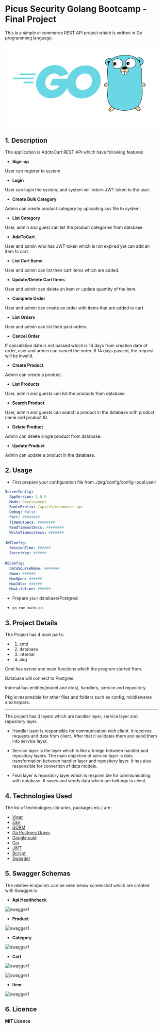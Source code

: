 # Picus Security Golang Bootcamp - Final Project

This is a simple e-commerce REST API project which is written in Go programming language.

![Golang Image](pkg/pictures/golang.png)

## 1. Description

The application is AddtoCart REST API which have following features

* **Sign-up** 

User can register to system.

* **Login**

User can login the system, and system will return JWT token to the user.

* **Create Bulk Category**

Admin can create product category by uploading csv file to system.

* **List Category**

User, admin and guest can list the product categories from database

* **AddToCart**

User and admin who has JWT token which is not expired yet can add an item to cart.

* **List Cart Items**

User and admin can list their cart items which are added.

* **Update/Delete Cart Items**

User and admin can delete an item or update quantity of the item.

* **Complete Order**

User and admin can create an order with items that are added to cart.

* **List Orders**

User and admin can list their past orders.

* **Cancel Order**

If cancelation date is not passed which is 14 days from creation date of order, user and admin can cancel the order. If 14 days passed, the request will be invalid.

* **Create Product**

Admin can create a product.

* **List Products**

User, admin and guests can list the products from database.

* **Search Product**

User, admin and guests can search a product in the database with product name and product ID.

* **Delete Product**

Admin can delete single product from database.

* **Update Product**

Admin can update a product in the database.

## 2. Usage

* First prepare your configuration file from ./pkg/config/config-local.yaml

```yaml
ServerConfig:
  AppVersion: 1.0.0
  Mode: Development
  RoutePrefix: /api/v1/ecommerce-api
  Debug: false
  Port: ########
  TimeoutSecs: ########
  ReadTimeoutSecs: ########
  WriteTimeoutSecs: #######

JWTConfig:
  SessionTime: ######
  SecretKey: ######

DBConfig:
  DataSourceName: #######
  Name: ######
  MaxOpen: ######
  MaxIdle: ######
  MaxLifetime: ######
```

* Prepare your database(Postgres)

* ```[console]
  go run main.go
  ```

## 3. Project Details

The Project has 4 main parts:

* 1. cmd

* 2. database

* 3. internal

* 4. pkg

Cmd has server and main functions which the program started from. 

Database will connect to Postgres.

Internal has entities(model and dtos), handlers, service and repository.

Pkg is responsible for other files and folders such as config, middlewares and helpers.

------------------------------------------

The project has 3 layers which are handler layer, service layer and repository layer.

* Handler layer is responsible for communication with client. It receives requests and data from client. After that it validates them and send them into service layer.

* Service layer is the layer which is like a bridge between handler and repository layers. The main objective of service layer is data transformation between handler layer and repository layer. It has also responsible for convertion of data models.

* Final layer is repository layer which is responsible for communicating with database. It saves and sends data which are belongs to client. 

## 4. Technologies Used

The list of technologies (libraries, packages etc.) are:

* [Viper](https://github.com/spf13/viper)
* [Zap](github.com/uber-go/zap)
* [GORM](gorm.io/gorm)
* [Go Postgres Driver](gorm.io/driver/postgres)
* [Google uuid](github.com/google/uuid)
* [Gin](github.com/gin-gonic/gin)
* [JWT](github.com/dgrijalva/jwt-go)
* [Bcrypt](golang.org/x/crypto/bcrypt)
* [Swagger](https://swagger.io)

## 5. Swagger Schemas

The relative endpoints can be seen below screenshot which are created with Swagger.io

* **Api Healthcheck**

![swagger1](pkg/pictures/swagger1.png)

* **Product**

![swagger1](pkg/pictures/swagger2.png)

* **Category**

![swagger1](pkg/pictures/swagger3.png)

* **Cart**

![swagger1](pkg/pictures/swagger4.png)

![swagger1](pkg/pictures/swagger5.png)

* **Item**

![swagger1](pkg/pictures/swagger6.png)

## 6. Licence

**MIT Licence**
